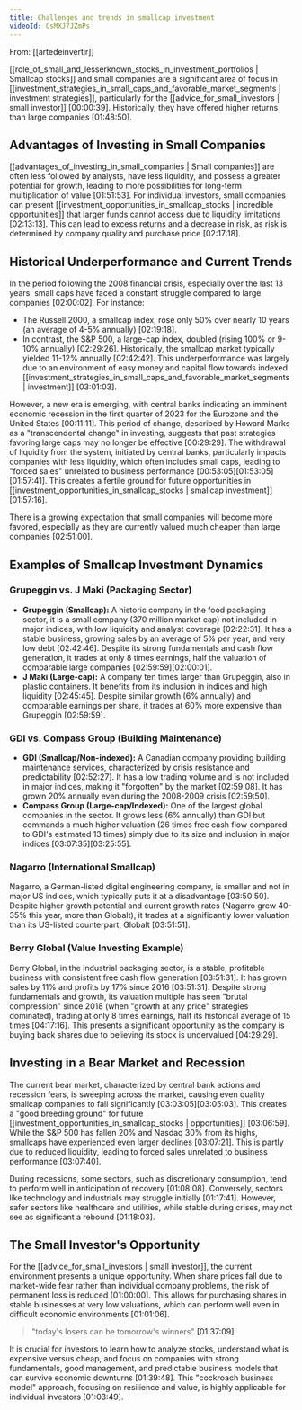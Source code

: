 ```yaml
---
title: Challenges and trends in smallcap investment
videoId: CsMXJ7JZmPs
---
```


From: [[artedeinvertir]] <br/> 

[[role_of_small_and_lesserknown_stocks_in_investment_portfolios | Smallcap stocks]] and small companies are a significant area of focus in [[investment_strategies_in_small_caps_and_favorable_market_segments | investment strategies]], particularly for the [[advice_for_small_investors | small investor]] <a class="yt-timestamp" data-t="00:00:39">[00:00:39]</a>. Historically, they have offered higher returns than large companies <a class="yt-timestamp" data-t="01:48:50">[01:48:50]</a>.

## Advantages of Investing in Small Companies
[[advantages_of_investing_in_small_companies | Small companies]] are often less followed by analysts, have less liquidity, and possess a greater potential for growth, leading to more possibilities for long-term multiplication of value <a class="yt-timestamp" data-t="01:51:53">[01:51:53]</a>. For individual investors, small companies can present [[investment_opportunities_in_smallcap_stocks | incredible opportunities]] that larger funds cannot access due to liquidity limitations <a class="yt-timestamp" data-t="02:13:13">[02:13:13]</a>. This can lead to excess returns and a decrease in risk, as risk is determined by company quality and purchase price <a class="yt-timestamp" data-t="02:17:18">[02:17:18]</a>.

## Historical Underperformance and Current Trends
In the period following the 2008 financial crisis, especially over the last 13 years, small caps have faced a constant struggle compared to large companies <a class="yt-timestamp" data-t="02:00:02">[02:00:02]</a>.
For instance:
*   The Russell 2000, a smallcap index, rose only 50% over nearly 10 years (an average of 4-5% annually) <a class="yt-timestamp" data-t="02:19:18">[02:19:18]</a>.
*   In contrast, the S&P 500, a large-cap index, doubled (rising 100% or 9-10% annually) <a class="yt-timestamp" data-t="02:29:26">[02:29:26]</a>.
Historically, the smallcap market typically yielded 11-12% annually <a class="yt-timestamp" data-t="02:42:42">[02:42:42]</a>. This underperformance was largely due to an environment of easy money and capital flow towards indexed [[investment_strategies_in_small_caps_and_favorable_market_segments | investment]] <a class="yt-timestamp" data-t="03:01:03">[03:01:03]</a>.

However, a new era is emerging, with central banks indicating an imminent economic recession in the first quarter of 2023 for the Eurozone and the United States <a class="yt-timestamp" data-t="00:11:11">[00:11:11]</a>. This period of change, described by Howard Marks as a "transcendental change" in investing, suggests that past strategies favoring large caps may no longer be effective <a class="yt-timestamp" data-t="00:29:29">[00:29:29]</a>. The withdrawal of liquidity from the system, initiated by central banks, particularly impacts companies with less liquidity, which often includes small caps, leading to "forced sales" unrelated to business performance <a class="yt-timestamp" data-t="00:53:05">[00:53:05]</a><a class="yt-timestamp" data-t="01:53:05">[01:53:05]</a><a class="yt-timestamp" data-t="01:57:41">[01:57:41]</a>. This creates a fertile ground for future opportunities in [[investment_opportunities_in_smallcap_stocks | smallcap investment]] <a class="yt-timestamp" data-t="01:57:16">[01:57:16]</a>.

There is a growing expectation that small companies will become more favored, especially as they are currently valued much cheaper than large companies <a class="yt-timestamp" data-t="02:51:00">[02:51:00]</a>.

## Examples of Smallcap Investment Dynamics
### Grupeggin vs. J Maki (Packaging Sector)
*   **Grupeggin (Smallcap):** A historic company in the food packaging sector, it is a small company (370 million market cap) not included in major indices, with low liquidity and analyst coverage <a class="yt-timestamp" data-t="02:22:31">[02:22:31]</a>. It has a stable business, growing sales by an average of 5% per year, and very low debt <a class="yt-timestamp" data-t="02:42:46">[02:42:46]</a>. Despite its strong fundamentals and cash flow generation, it trades at only 8 times earnings, half the valuation of comparable large companies <a class="yt-timestamp" data-t="02:59:59">[02:59:59]</a><a class="yt-timestamp" data-t="02:00:01">[02:00:01]</a>.
*   **J Maki (Large-cap):** A company ten times larger than Grupeggin, also in plastic containers. It benefits from its inclusion in indices and high liquidity <a class="yt-timestamp" data-t="02:45:45">[02:45:45]</a>. Despite similar growth (6% annually) and comparable earnings per share, it trades at 60% more expensive than Grupeggin <a class="yt-timestamp" data-t="02:59:59">[02:59:59]</a>.

### GDI vs. Compass Group (Building Maintenance)
*   **GDI (Smallcap/Non-indexed):** A Canadian company providing building maintenance services, characterized by crisis resistance and predictability <a class="yt-timestamp" data-t="02:52:27">[02:52:27]</a>. It has a low trading volume and is not included in major indices, making it "forgotten" by the market <a class="yt-timestamp" data-t="02:59:08">[02:59:08]</a>. It has grown 20% annually even during the 2008-2009 crisis <a class="yt-timestamp" data-t="02:59:50">[02:59:50]</a>.
*   **Compass Group (Large-cap/Indexed):** One of the largest global companies in the sector. It grows less (6% annually) than GDI but commands a much higher valuation (26 times free cash flow compared to GDI's estimated 13 times) simply due to its size and inclusion in major indices <a class="yt-timestamp" data-t="03:07:35">[03:07:35]</a><a class="yt-timestamp" data-t="03:25:55">[03:25:55]</a>.

### Nagarro (International Smallcap)
Nagarro, a German-listed digital engineering company, is smaller and not in major US indices, which typically puts it at a disadvantage <a class="yt-timestamp" data-t="03:50:50">[03:50:50]</a>. Despite higher growth potential and current growth rates (Nagarro grew 40-35% this year, more than Globalt), it trades at a significantly lower valuation than its US-listed counterpart, Globalt <a class="yt-timestamp" data-t="03:51:51">[03:51:51]</a>.

### Berry Global (Value Investing Example)
Berry Global, in the industrial packaging sector, is a stable, profitable business with consistent free cash flow generation <a class="yt-timestamp" data-t="03:51:31">[03:51:31]</a>. It has grown sales by 11% and profits by 17% since 2016 <a class="yt-timestamp" data-t="03:51:31">[03:51:31]</a>. Despite strong fundamentals and growth, its valuation multiple has seen "brutal compression" since 2018 (when "growth at any price" strategies dominated), trading at only 8 times earnings, half its historical average of 15 times <a class="yt-timestamp" data-t="04:17:16">[04:17:16]</a>. This presents a significant opportunity as the company is buying back shares due to believing its stock is undervalued <a class="yt-timestamp" data-t="04:29:29">[04:29:29]</a>.

## Investing in a Bear Market and Recession
The current bear market, characterized by central bank actions and recession fears, is sweeping across the market, causing even quality smallcap companies to fall significantly <a class="yt-timestamp" data-t="03:03:05">[03:03:05]</a><a class="yt-timestamp" data-t="03:05:03">[03:05:03]</a>. This creates a "good breeding ground" for future [[investment_opportunities_in_smallcap_stocks | opportunities]] <a class="yt-timestamp" data-t="03:06:59">[03:06:59]</a>. While the S&P 500 has fallen 20% and Nasdaq 30% from its highs, smallcaps have experienced even larger declines <a class="yt-timestamp" data-t="03:07:21">[03:07:21]</a>. This is partly due to reduced liquidity, leading to forced sales unrelated to business performance <a class="yt-timestamp" data-t="03:07:40">[03:07:40]</a>.

During recessions, some sectors, such as discretionary consumption, tend to perform well in anticipation of recovery <a class="yt-timestamp" data-t="01:08:08">[01:08:08]</a>. Conversely, sectors like technology and industrials may struggle initially <a class="yt-timestamp" data-t="01:17:41">[01:17:41]</a>. However, safer sectors like healthcare and utilities, while stable during crises, may not see as significant a rebound <a class="yt-timestamp" data-t="01:18:03">[01:18:03]</a>.

## The Small Investor's Opportunity
For the [[advice_for_small_investors | small investor]], the current environment presents a unique opportunity. When share prices fall due to market-wide fear rather than individual company problems, the risk of permanent loss is reduced <a class="yt-timestamp" data-t="01:00:00">[01:00:00]</a>. This allows for purchasing shares in stable businesses at very low valuations, which can perform well even in difficult economic environments <a class="yt-timestamp" data-t="01:01:06">[01:01:06]</a>.

> "today's losers can be tomorrow's winners" <a class="yt-timestamp" data-t="01:37:09">[01:37:09]</a>

It is crucial for investors to learn how to analyze stocks, understand what is expensive versus cheap, and focus on companies with strong fundamentals, good management, and predictable business models that can survive economic downturns <a class="yt-timestamp" data-t="01:39:48">[01:39:48]</a>. This "cockroach business model" approach, focusing on resilience and value, is highly applicable for individual investors <a class="yt-timestamp" data-t="01:03:49">[01:03:49]</a>.